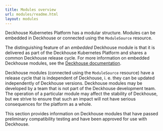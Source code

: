 ```yaml
---
title: Modules overview
url: modules/readme.html
layout: modules
---
```


Deckhouse Kubernetes Platform has a modular structure. Modules can be embedded in Deckhouse or connected using the `ModuleSource` resource.

The distinguishing feature of an _embedded_ Deckhouse module is that it is delivered as part of the Deckhouse Kubernetes Platform and shares a common Deckhouse release cycle. For more information on embedded Deckhouse modules, see the [Deckhouse documentation](/products/kubernetes-platform/documentation/v1/).

Deckhouse modules (connected using the `ModuleSource` resource) have a release cycle that is independent of Deckhouse, i. e. they can be updated independently of Deckhouse versions. Deckhouse modules may be developed by a team that is not part of the Deckhouse development team. The operation of a particular module may affect the stability of Deckhouse, but we strive to ensure that such an impact will not have serious consequences for the platform as a whole.

This section provides information on Deckhouse modules that have passed preliminary compatibility testing and have been approved for use with Deckhouse.
